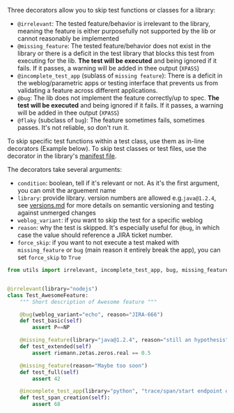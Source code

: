 Three decorators allow you to skip test functions or classes for a library:

* `@irrelevant`: The tested feature/behavior is irrelevant to the library, meaning the feature is either purposefully not supported by the lib or cannot reasonably be implemented
* `@missing_feature`: The tested feature/behavior does not exist in the library or there is a deficit in the test library that blocks this test from executing for the lib. **The test will be executed** and being ignored if it fails. If it passes, a warning will be added in thee output (`XPASS`)
* `@incomplete_test_app` (sublass of `missing feature`): There is a deficit in the weblog/parametric apps or testing interface that prevents us from validating a feature across different applications.
* `@bug`: The lib does not implement the feature correctly/up to spec. **The test will be executed** and being ignored if it fails. If it passes, a warning will be added in thee output (`XPASS`)
* `@flaky` (subclass of `bug`): The feature sometimes fails, sometimes passes. It's not reliable, so don't run it.

To skip specific test functions within a test class, use them as in-line decorators (Example below).
To skip test classes or test files, use the decorator in the library's [manifest file](./manifest.md).

The decorators take several arguments:

* `condition`: boolean, tell if it's relevant or not. As it's the first argument, you can omit the arguement name
* `library`: provide library. version numbers are allowed e.g.`java@1.2.4`, see [versions.md](./versions.md) for more details on semantic versioning and testing against unmerged changes
* `weblog_variant`: if you want to skip the test for a specific weblog
* `reason`: why the test is skipped. It's especially useful for `@bug`, in which case the value should reference a JIRA ticket number.
* `force_skip`: if you want to not execute a test maked with `missing_feature` or `bug` (main reason it entirely break the app), you can set `force_skip` to `True`


```python
from utils import irrelevant, incomplete_test_app, bug, missing_feature


@irrelevant(library="nodejs")
class Test_AwesomeFeature:
    """ Short description of Awesome feature """

    @bug(weblog_variant="echo", reason="JIRA-666")
    def test_basic(self)
        assert P==NP

    @missing_feature(library="java@1.2.4", reason="still an hypothesis")
    def test_extended(self)
        assert riemann.zetas.zeros.real == 0.5

    @missing_feature(reason="Maybe too soon")
    def test_full(self)
        assert 42

    @incomplete_test_app(library="python", "trace/span/start endpoint does not exist")
    def test_span_creation(self):
        assert 68
```
